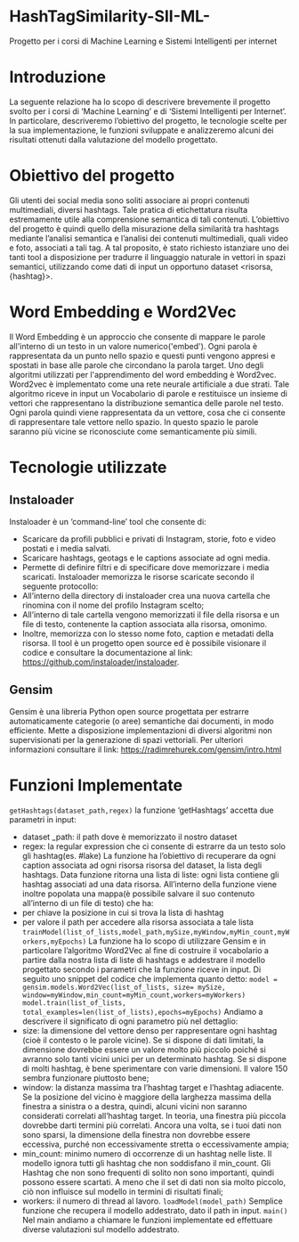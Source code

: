 # HashTagSimilarity-SII-ML-
Progetto per i corsi di Machine Learning e Sistemi Intelligenti per internet

# Introduzione 
La seguente relazione ha lo scopo di descrivere brevemente il progetto svolto per i corsi di ‘Machine Learning’ e di ‘Sistemi Intelligenti per Internet’.                                   
In particolare, descriveremo l’obiettivo del progetto, le tecnologie scelte per la sua implementazione, le funzioni sviluppate e analizzeremo alcuni dei risultati ottenuti dalla valutazione del modello progettato. 

# Obiettivo del progetto
Gli utenti dei social media sono soliti associare ai propri contenuti multimediali, diversi hashtags. Tale pratica di etichettatura risulta estremamente utile alla comprensione semantica di tali contenuti. L’obiettivo del progetto è quindi quello della misurazione della similarità tra hashtags mediante l’analisi semantica e l’analisi dei contenuti multimediali, quali video e foto, associati a tali tag.  A tal proposito, è stato richiesto istanziare uno dei tanti tool a disposizione per tradurre il linguaggio naturale in vettori in spazi semantici, utilizzando come dati di input un opportuno dataset <risorsa, {hashtag}>.

# Word Embedding e Word2Vec
Il Word Embedding è un approccio che consente di mappare le parole all'interno di un testo in un valore numerico('embed').
Ogni parola è rappresentata da un punto nello spazio e questi punti vengono appresi e spostati in base alle parole che circondano la parola target.
Uno degli algoritmi utilizzati per l'apprendimento del word embedding è Word2vec.
Word2vec è implementato come una rete neurale artificiale a due strati.
Tale algoritmo riceve in input un Vocabolario di parole e restituisce un insieme di vettori che rappresentano la distribuzione semantica delle parole nel testo. 
Ogni parola quindi viene rappresentata da un vettore, cosa che ci consente di rappresentare tale vettore nello spazio.
In questo spazio le parole saranno più vicine se riconosciute come semanticamente più simili. 

# Tecnologie utilizzate
## Instaloader
Instaloader è un ‘command-line’ tool che consente di:
 * Scaricare da profili pubblici e privati di Instagram, storie, foto e video postati e i media salvati. 
 * Scaricare hashtags, geotags e le captions associate ad ogni media.
 * Permette di definire filtri e di specificare dove memorizzare i media scaricati.
Instaloader memorizza le risorse scaricate secondo il seguente protocollo:
 *	All’interno della directory di instaloader crea una nuova cartella che rinomina con il nome del profilo Instagram scelto;
 *	All’interno di tale cartella vengono memorizzati il file della risorsa e un file di testo, contenente la caption associata
   alla risorsa, omonimo.
 *	Inoltre, memorizza con lo stesso nome foto, caption e metadati della risorsa.
 Il tool è un progetto open source ed è possibile visionare il codice e consultare la documentazione al link: https://github.com/instaloader/instaloader.

## Gensim
Gensim è una libreria Python open source progettata per estrarre automaticamente categorie (o aree) semantiche dai documenti, in modo efficiente. Mette a disposizione implementazioni di diversi algoritmi non supervisionati per la generazione di spazi vettoriali.  Per ulteriori informazioni consultare il link: https://radimrehurek.com/gensim/intro.html                                                                                                               

# Funzioni Implementate
`getHashtags(dataset_path,regex)`
la funzione ‘getHashtags’ accetta due parametri in input:
 *	dataset _path: il path dove è memorizzato il nostro dataset
 *	regex: la regular expression che ci consente di estrarre da un testo solo gli hashtag(es. #lake)
La funzione ha l’obiettivo di recuperare da ogni caption associata ad ogni risorsa risorsa del dataset, la lista degli hashtags. Data funzione ritorna una lista di liste: ogni lista contiene gli hashtag associati ad una data risorsa. All’interno della funzione viene inoltre popolata una mappa(è possibile salvare il suo contenuto all’interno di un file di testo) che ha:
 *	per chiave la posizione in cui si trova la lista di hashtag  
 *	per valore il path per accedere alla risorsa associata a tale lista
`trainModel(list_of_lists,model_path,mySize,myWindow,myMin_count,myWorkers,myEpochs)`
La funzione ha lo scopo di utilizzare Gensim e in particolare l’algoritmo Word2Vec al fine di costruire il vocabolario a partire dalla nostra lista di liste di hashtags e addestrare il modello progettato secondo i parametri che la funzione riceve in input. Di seguito uno snippet del codice che implementa quanto detto:
`model = gensim.models.Word2Vec(list_of_lists, size= mySize, window=myWindow,min_count=myMin_count,workers=myWorkers)
model.train(list_of_lists, total_examples=len(list_of_lists),epochs=myEpochs)`
 Andiamo a descrivere il significato di ogni parametro più nel dettaglio:
 *	size: la dimensione del vettore denso per rappresentare ogni hashtag (cioè il contesto o le parole vicine). Se si dispone di dati limitati, la dimensione dovrebbe essere un valore molto più piccolo poiché si avranno solo tanti vicini unici per un determinato hashtag. Se si dispone di molti hashtag, è bene sperimentare con varie dimensioni.  Il valore 150 sembra funzionare piuttosto bene;
 * window: la distanza massima tra l’hashtag target e l’hashtag adiacente. Se la posizione del vicino è maggiore della larghezza massima della finestra a sinistra o a destra, quindi, alcuni vicini non saranno considerati correlati all’hashtag target. In teoria, una finestra più piccola dovrebbe darti termini più correlati. Ancora una volta, se i tuoi dati non sono sparsi, la dimensione della finestra non dovrebbe essere eccessiva, purché non eccessivamente stretta o eccessivamente ampia;
 *	min_count: minimo numero di occorrenze di un hashtag nelle liste. Il modello ignora tutti gli hashtag che non soddisfano il min_count. Gli Hashtag che non sono frequenti di solito non sono importanti, quindi possono essere scartati. A meno che il set di dati non sia molto piccolo, ciò non influisce sul modello in termini di risultati finali;
 *	workers: il numero di thread al lavoro.
`loadModel(model_path)`
Semplice funzione che recupera il modello addestrato, dato il path in input.
`main()`
Nel main andiamo a chiamare le funzioni implementate ed effettuare diverse valutazioni sul modello addestrato.

  



